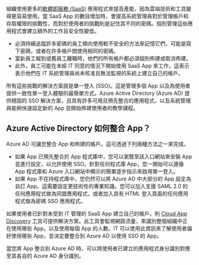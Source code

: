 組織使用更多的[軟體即服務 (SaaS)](https://azure.microsoft.com/overview/what-is-saas/) 應用程式來提高產能，因為雲端技術和工具變得更容易使用。當 SaaS App 的數目增加時，會提高系統管理員對於管理帳戶和存取權限的挑戰性，而對於使用者的挑戰則是記住其不同的密碼。個別管理這些應用程式會建立額外的工作且安全性變低。

* 必須持續追蹤許多密碼的員工傾向使用較不安全的方法來記憶它們，可能是寫下密碼，或者在許多帳戶間使用相同的密碼。
* 當新員工報到或舊員工離職時，他們的所有帳戶都必須個別佈建或取消佈建。
* 此外，員工可能在未經 IT 同意的情況下開始使用 SaaS App 來工作，這表示表示他們在 IT 系統管理員尚未核准且無法監視的系統上建立自己的帳戶。

所有這些挑戰的解決方案就是單一登入 (SSO)。這是管理多個 App 以及為使用者提供一致性單一登入體驗的最簡單方式。Azure Active Directory (Azure AD) 提供穩固的 SSO 解決方案，且具有許多可用且預先整合的應用程式，以及系統管理員能夠快速設定新的 App 並開始佈建使用者的教學課程。

## Azure Active Directory 如何整合 App？
Azure AD 可讓您整合 App 和佈建的帳戶。這可透過下列兩種方法之一來完成。

* 如果 App 已預先整合於 App 程式庫中，您可以瀏覽至該入口網站來安裝 App 並進行設定，以允許使用 SSO。針對任何程式庫 App，您一開始可以遵循 App 程式庫和 Azure 入口網站中顯示的簡單逐步指示來啟用單一登入。
* 如果 App 不在持程式庫中，您仍然可以將 Azure AD 中大部分的 App 設定為自訂 App。這需要設定更技術性的專業知識。您可以加入支援 SAML 2.0 的任何應用程式做為同盟應用程式，或者加入具有 HTML 登入頁面的任何應用程式做為密碼 SSO 應用程式。

如果使用者已針對未受到 IT 管理的 SaaS App 建立自己的帳戶，則 [Cloud App Discovery](../articles/active-directory/active-directory-cloudappdiscovery-whatis.md) 工具可提供解決方案。此工具會監視網路流量，來識別整個組織中正在使用哪些 App，以及使用每個 App 的人數。IT 可以使用此資訊來了解使用者偏好使用哪些 App，並決定要整合到 Azure AD 以使用 SSO 的 App。

當您將 App 整合到 Azure AD 時，可以將使用者已建立的應用程式身分識別對應至其各自的 Azure AD 身分識別。

<!---HONumber=AcomDC_0727_2016-->